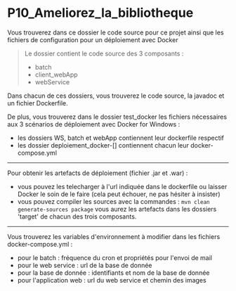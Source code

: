 # P10_Ameliorez_la_bibliotheque
Vous trouverez dans ce dossier le code source pour ce projet ainsi que les fichiers de configuration pour un déploiement avec Docker

> Le dossier contient le code source des 3 composants : 
> - batch 
> - client_webApp 
> - webService

Dans chacun de ces dossiers, vous trouverez le code source, la javadoc et un fichier Dockerfile.

De plus, vous trouverez dans le dossier test_docker les fichiers nécessaires aux 3 scénarios de déploiement avec Docker for Windows : 
- les dossiers WS, batch et webApp contiennent leur dockerfile respectif 
- les dossier deploiement_docker-[] contiennent chacun leur docker-compose.yml
----
Pour obtenir les artefacts de déploiement (fichier .jar et .war) : 
- vous pouvez les telecharger à l'url indiquée dans le dockerfile ou laisser Docker le soin de le faire (cela peut échouer, ne pas hésiter à insister)
- vous pouvez compiler les sources avec la commandes : 
    ```mvn clean generate-sources package```
vous aurez les artefacts dans les dossiers 'target' de chacun des trois composants.
----
Vous trouverez les variables d'environnement à modifier dans les fichiers docker-compose.yml : 
- pour le batch : fréquence du cron et propriétés pour l'envoi de mail 
- pour le web service : url de la base de donnée 
- pour la base de donnée : identifiants et nom de la base de donnée 
- pour l'application web : url du web service et chemin des images